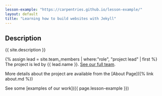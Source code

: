 ```yaml
---
lesson-example: "https://carpentries.github.io/lesson-example/"
layout: default
title: "Learning how to build websites with Jekyll"
---
```


## Description
{{ site.description }}

{% assign lead = site.team_members | where:"role", "project lead" | first %}
The project is led by {{ lead.name }}. [See our full team](about#team).

More details about the project are available from the [About Page]({% link about.md %})

See some [examples of our work]({{ page.lesson-example }})


